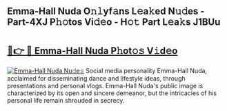 ## Emma-Hall Nuda O𝚗𝚕yf𝚊ns L𝚎a𝚔ed N𝚞𝚍es - Part-4XJ P𝚑𝚘tos Vi𝚍𝚎o - H𝚘𝚝 Part L𝚎a𝚔s J1BUu

# <h2><a href="http://kf3k5tp.oniu.top/?m=Emma-Hall+Nuda">🔗👉 🔴 Emma-Hall Nuda P𝚑ot𝚘𝚜 V𝚒d𝚎o</a></h2>

[![Emma-Hall Nuda Nu𝚍e𝚜](https://i.imgur.com/0qMVB7G.gif)](http://kf3k5tp.oniu.top/?m=Emma-Hall+Nuda)
Social media personality Emma-Hall Nuda, acclaimed for disseminating dance and lifestyle ideas, through presentations and personal vlogs. Emma-Hall Nuda's public image is characterized by its open and sincere demeanor, but the intricacies of his personal life remain shrouded in secrecy.  

